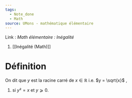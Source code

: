 ```yaml
---
tags:
  - Note_done
  - Math
source: UMons - mathématique élémentaire
---
```


Link : 
_Math élémentaire : Inégalité_
1. [[Inégalité (Math)]]

# Définition
On dit que $y$ est la racine carré de $x ∈ ℝ$ i.e. $y = \sqrt{x}$ , 
1. si $y² = x$ et $y ⩾ 0$. 
